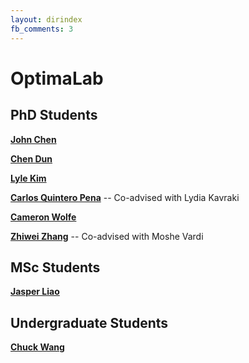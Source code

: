 ```yaml
---
layout: dirindex
fb_comments: 3
---
```


# OptimaLab

## PhD Students

[**John Chen**](https://johnchenresearch.github.io/)

[**Chen Dun**]()

[**Lyle Kim**](https://jlylekim.github.io/)

[**Carlos Quintero Pena**](https://carlosquinterop.github.io/) -- Co-advised with Lydia Kavraki

[**Cameron Wolfe**](https://wolfecameron.github.io/)

[**Zhiwei Zhang**](https://www.cs.rice.edu/~zz59/) -- Co-advised with Moshe Vardi

## MSc Students

[**Jasper Liao**]()

## Undergraduate Students

[**Chuck Wang**]()
